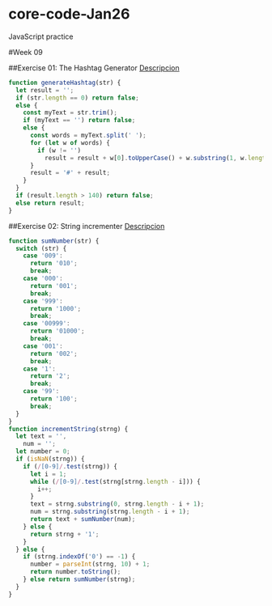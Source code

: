 # core-code-Jan26

JavaScript practice

#Week 09

##Exercise 01: The Hashtag Generator
[Descripcion](https://www.codewars.com/kata/52449b062fb80683ec000024/train/javascript)

```javascript
function generateHashtag(str) {
  let result = '';
  if (str.length == 0) return false;
  else {
    const myText = str.trim();
    if (myText == '') return false;
    else {
      const words = myText.split(' ');
      for (let w of words) {
        if (w != '')
          result = result + w[0].toUpperCase() + w.substring(1, w.length);
      }
      result = '#' + result;
    }
  }
  if (result.length > 140) return false;
  else return result;
}
```

##Exercise 02: String incrementer
[Descripcion](https://www.codewars.com/kata/54a91a4883a7de5d7800009c/train/javascript)

```javascript
function sumNumber(str) {
  switch (str) {
    case '009':
      return '010';
      break;
    case '000':
      return '001';
      break;
    case '999':
      return '1000';
      break;
    case '00999':
      return '01000';
      break;
    case '001':
      return '002';
      break;
    case '1':
      return '2';
      break;
    case '99':
      return '100';
      break;
  }
}
function incrementString(strng) {
  let text = '',
    num = '';
  let number = 0;
  if (isNaN(strng)) {
    if (/[0-9]/.test(strng)) {
      let i = 1;
      while (/[0-9]/.test(strng[strng.length - i])) {
        i++;
      }
      text = strng.substring(0, strng.length - i + 1);
      num = strng.substring(strng.length - i + 1);
      return text + sumNumber(num);
    } else {
      return strng + '1';
    }
  } else {
    if (strng.indexOf('0') == -1) {
      number = parseInt(strng, 10) + 1;
      return number.toString();
    } else return sumNumber(strng);
  }
}
```

